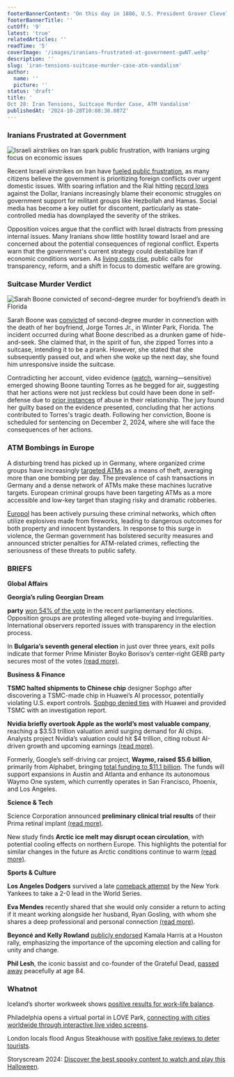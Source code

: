 ```yaml
---
footerBannerContent: 'On this day in 1886, U.S. President Grover Cleveland officially dedicated the Statue of Liberty, a gift from France, on Bedloe''s Island in Upper New York Bay.'
footerBannerTitle: ''
cutOff: '9'
latest: 'true'
relatedArticles: ''
readTime: '5'
coverImage: '/images/iranians-frustrated-at-government-gwNT.webp'
description: ''
slug: 'iran-tensions-suitcase-murder-case-atm-vandalism'
author:
  name: ''
  picture: ''
status: 'draft'
title: '
Oct 28: Iran Tensions, Suitcase Murder Case, ATM Vandalism'
publishedAt: '2024-10-28T10:08:38.087Z'
---
```


### Iranians Frustrated at Government

![Israeli airstrikes on Iran spark public frustration, with Iranians urging focus on economic issues](/images/iranians-frustrated-at-government-A3ND.webp)

Recent Israeli airstrikes on Iran have [fueled public frustration](https://www.dw.com/en/iranians-upset-with-tehran-over-israel-tensions/a-70608764), as many citizens believe the government is prioritizing foreign conflicts over urgent domestic issues. With soaring inflation and the Rial hitting [record lows](https://iranwire.com/en/economy/135333-iranian-rial-plummets-amid-escalating-tensions-with-israel/) against the Dollar, Iranians increasingly blame their economic struggles on government support for militant groups like Hezbollah and Hamas. Social media has become a key outlet for discontent, particularly as state-controlled media has downplayed the severity of the strikes. 

Opposition voices argue that the conflict with Israel distracts from pressing internal issues. Many Iranians show little hostility toward Israel and are concerned about the potential consequences of regional conflict. Experts warn that the government's current strategy could destabilize Iran if economic conditions worsen. As [living costs rise](https://irannewsupdate.com/news/society/the-burden-of-housing-costs-on-iranian-households-a-growing-crisis/), public calls for transparency, reform, and a shift in focus to domestic welfare are growing.

### Suitcase Murder Verdict

![Sarah Boone convicted of second-degree murder for boyfriend’s death in Florida](/images/florida-woman-I5OT.webp)

Sarah Boone was [convicted](https://people.com/suitcase-murder-sarah-boone-verdict-8733192) of second-degree murder in connection with the death of her boyfriend, Jorge Torres Jr., in Winter Park, Florida. The incident occurred during what Boone described as a drunken game of hide-and-seek. She claimed that, in the spirit of fun, she zipped Torres into a suitcase, intending it to be a prank. However, she stated that she subsequently passed out, and when she woke up the next day, she found him unresponsive inside the suitcase.

Contradicting her account, video evidence ([watch](https://www.youtube.com/watch?v=g5eho9oyZJg), warning—sensitive) emerged showing Boone taunting Torres as he begged for air, suggesting that her actions were not just reckless but could have been done in self-defense due to [prior instances](https://www.fox35orlando.com/news/sarah-boone-changes-tune-says-alleged-murder-was-self-defense-not-accident) of abuse in their relationship. The jury found her guilty based on the evidence presented, concluding that her actions contributed to Torres's tragic death. Following her conviction, Boone is scheduled for sentencing on December 2, 2024, where she will face the consequences of her actions.

### ATM Bombings in Europe

A disturbing trend has picked up in Germany, where organized crime groups have increasingly [targeted ATMs](https://edition.cnn.com/2024/10/27/europe/criminals-atm-robberies-europe-intl/index.html) as a means of theft, averaging more than one bombing per day. The prevalence of cash transactions in Germany and a dense network of ATMs make these machines lucrative targets. European criminal groups have been targeting ATMs as a more accessible and low-key target than staging risky and dramatic robberies.

[Europol](https://www.eurocontrol.int/article/european-atm-master-plan-and-eurocontrols-role-wider-atm-transformation) has been actively pursuing these criminal networks, which often utilize explosives made from fireworks, leading to dangerous outcomes for both property and innocent bystanders. In response to this surge in violence, the German government has bolstered security measures and announced stricter penalties for ATM-related crimes, reflecting the seriousness of these threats to public safety.

### BRIEFS

**Global Affairs** 

**Georgia’s ruling Georgian Dream** 

**party** [won 54% of the vote](https://www.dw.com/en/georgia-ruling-georgian-dream-party-wins-election/a-70611564) in the recent parliamentary elections. Opposition groups are protesting alleged vote-buying and irregularities. International observers reported issues with transparency in the election process.

In **Bulgaria’s seventh general election** in just over three years, exit polls indicate that former Prime Minister Boyko Borisov’s center-right GERB party secures most of the votes [(read more)](https://www.dw.com/en/bulgaria-voting-ends-conservatives-lead-in-exit-poll/a-70611168).

**Business & Finance** 

**TSMC halted shipments to Chinese chip** designer Sophgo after discovering a TSMC-made chip in Huawei’s AI processor, potentially violating U.S. export controls. [Sophgo denied ties](https://www.reuters.com/technology/tsmc-suspended-shipments-china-firm-after-chip-found-huawei-processor-sources-2024-10-26/) with Huawei and provided TSMC with an investigation report.

**Nvidia briefly overtook Apple as the world’s most valuable company**, reaching a $3.53 trillion valuation amid surging demand for AI chips. Analysts project Nvidia’s valuation could hit $4 trillion, citing robust AI-driven growth and upcoming earnings [(read more)](https://www.reuters.com/technology/nvidia-overtakes-apple-worlds-most-valuable-company-2024-10-25/).

Formerly, Google’s self-driving car project, **Waymo, raised $5.6 billion**, primarily from Alphabet, bringing [total funding to $11.1 billion](https://www.engadget.com/transportation/waymo-raises-56-billion-to-fund-austin-and-atlanta-expansion-172031686.html?guce_referrer=aHR0cHM6Ly93d3cuZ29vZ2xlLmNvbS8&guce_referrer_sig=AQAAAHFiCyNyPIK6Koo_EohcyTmja9tJWPmja7NtKDIo75kR9uPlhTm97myPRrXB5Ks2oZLUDfMZHlbqhZoh-lZHMTi-SzGF9v2a1EYEP8iDWvaANsa6NxU0_CmM9Ua8STbLadRpWVmKp9Vs9pZslqgnBtDDK3qRZ95Z8R-0C6T3HHYj&guccounter=2). The funds will support expansions in Austin and Atlanta and enhance its autonomous Waymo One system, which currently operates in San Francisco, Phoenix, and Los Angeles.

**Science & Tech**

Science Corporation announced **preliminary clinical trial results** of their Prima retinal implant [(read more)](https://www.wired.com/story/science-corporation-neuralink-eye-implant-restored-vision-blind-people/).

New study finds **Arctic ice melt may disrupt ocean circulation**, with potential cooling effects on northern Europe. This highlights the potential for similar changes in the future as Arctic conditions continue to warm [(read more)](https://phys.org/news/2024-10-arctic-sea-ice-affect-global.html#google_vignette).

**Sports & Culture** 

**Los Angeles Dodgers** survived a late [comeback attempt](https://edition.cnn.com/2024/10/26/sport/yankees-dodgers-game-2-world-series-spt-intl/index.html) by the New York Yankees to take a 2-0 lead in the World Series. 

**Eva Mendes** recently shared that she would only consider a return to acting if it meant working alongside her husband, Ryan Gosling, with whom she shares a deep professional and personal connection [(read more)](https://ew.com/eva-mendes-says-she-would-come-out-of-retirement-for-ryan-gosling-8731431). 

**Beyoncé and Kelly Rowland** [publicly endorsed](https://www.lemonde.fr/en/united-states/article/2024/10/26/beyonce-rallies-behind-harris-in-houston-i-m-here-as-a-mother_6730560_133.html) Kamala Harris at a Houston rally, emphasizing the importance of the upcoming election and calling for unity and change.

**Phil Lesh**, the iconic bassist and co-founder of the Grateful Dead, [passed away](https://www.sfchronicle.com/entertainment/article/phil-lesh-grateful-dead-obituary-17814137.php#) peacefully at age 84.

### Whatnot 

Iceland’s shorter workweek shows [positive results for work-life balance](https://autonomy.work/portfolio/on-firmer-ground-icelands-ongoing-experience-of-shorter-working-weeks/).

Philadelphia opens a virtual portal in LOVE Park, [connecting with cities worldwide through interactive live video screens](https://www.smithsonianmag.com/smart-news/new-portal-opens-in-philadelphia-connecting-residents-to-cities-around-the-world-with-identical-installations-180985335/#:~:text=A%20virtual%20portal%20has%20opened,function%20as%20massive%20public%20webcams.).

London locals flood Angus Steakhouse with [positive fake reviews to deter tourists](https://www.thrillist.com/travel/nation/london-reddit-troll-reviews-best-steakhouses).

Storyscream 2024: [Discover the best spooky content to watch and play this Halloween](https://www.theverge.com/2024/10/12/24264357/halloween-2024-game-film-tv-reviews).